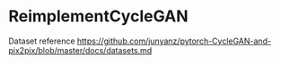 # ReimplementCycleGAN

Dataset reference
https://github.com/junyanz/pytorch-CycleGAN-and-pix2pix/blob/master/docs/datasets.md
